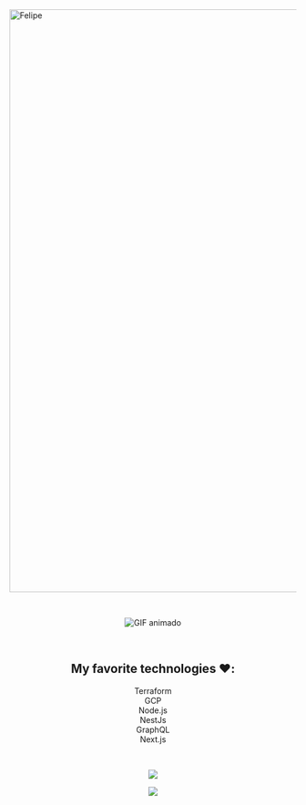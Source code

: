 <img width="1536" height="1024" alt="Felipe" src="https://github.com/user-attachments/assets/0c1d7a47-0b2e-4496-a33a-89e4298443d7" />

<br /> <!-- espaço entre a primeira imagem e o GIF -->

<p align="center">
  <img src="https://github.com/user-attachments/assets/7be19f23-1b74-400e-a9e8-6389bf21a80f" alt="GIF animado" />
</p>

<br />

<h2 align="center">My favorite technologies ❤️:</h2>
<p align="center">
  Terraform<br/>
  GCP<br/>
  Node.js<br/>
  NestJs<br/>
  GraphQL<br/>
  Next.js
</p>

<br />

<p align="center">
  <img src="https://github-readme-stats.vercel.app/api?username=Felipe Andrade&show_icons=true&theme=radical" />
</p>

<p align="center">
  <img src="https://streak-stats.demolab.com?user=Felipe42578468O&theme=radical&hide_border=true" />
</p>
